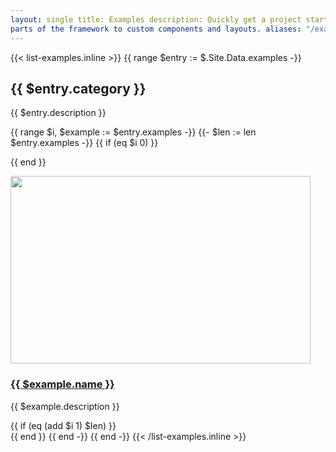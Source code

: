 ```yaml
---
layout: single title: Examples description: Quickly get a project started with any of our examples ranging from using
parts of the framework to custom components and layouts. aliases: "/examples/"
---
```


{{< list-examples.inline >}} {{ range $entry := $.Site.Data.examples -}}
<h2>{{ $entry.category }}</h2>
  <p>{{ $entry.description }}</p>

{{ range $i, $example := $entry.examples -}} {{- $len := len $entry.examples -}} {{ if (eq $i 0) }}<div class="row">{{
end }}
<div class="col-sm-6 col-md-4 col-xl-3 mb-3">
<a href="/docs/{{ $.Site.Params.docs_version }}/examples/{{ $example.name | urlize }}/">
<img class="img-thumbnail mb-3" srcset="/docs/{{ $.Site.Params.docs_version }}/assets/img/examples/{{ $example.name |
urlize }}.png, /docs/{{ $.Site.Params.docs_version }}/assets/img/examples/{{ $example.name | urlize }}@2x.png 2x"
src="/docs/{{ $.Site.Params.docs_version }}/assets/img/examples/{{ $example.name | urlize }}.png"
alt=""
width="480" height="300"
loading="lazy">
<h3 class="h5 mb-1">{{ $example.name }}</h3>
</a>
<p class="text-muted">{{ $example.description }}</p>
</div>
{{ if (eq (add $i 1) $len) }}</div>{{ end }} {{ end -}} {{ end -}} {{< /list-examples.inline >}}
